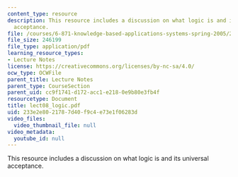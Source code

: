 ```yaml
---
content_type: resource
description: This resource includes a discussion on what logic is and its universal
  acceptance.
file: /courses/6-871-knowledge-based-applications-systems-spring-2005/233e2e8021787d40f9c4e73e1f06283d_lect08_logic.pdf
file_size: 246199
file_type: application/pdf
learning_resource_types:
- Lecture Notes
license: https://creativecommons.org/licenses/by-nc-sa/4.0/
ocw_type: OCWFile
parent_title: Lecture Notes
parent_type: CourseSection
parent_uid: cc9f1741-d172-acc1-e218-0e9b80e3fb4f
resourcetype: Document
title: lect08_logic.pdf
uid: 233e2e80-2178-7d40-f9c4-e73e1f06283d
video_files:
  video_thumbnail_file: null
video_metadata:
  youtube_id: null
---
```

This resource includes a discussion on what logic is and its universal acceptance.